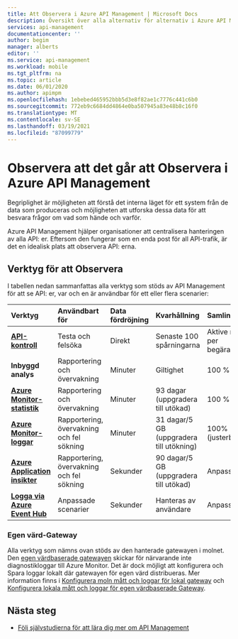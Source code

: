 ```yaml
---
title: Att Observera i Azure API Management | Microsoft Docs
description: Översikt över alla alternativ för alternativ i Azure API Management.
services: api-management
documentationcenter: ''
author: begim
manager: alberts
editor: ''
ms.service: api-management
ms.workload: mobile
ms.tgt_pltfrm: na
ms.topic: article
ms.date: 06/01/2020
ms.author: apimpm
ms.openlocfilehash: 1ebebed465952bbb5d3e8f82ae1c7776c441c6b0
ms.sourcegitcommit: 772eb9c6684dd4864e0ba507945a83e48b8c16f0
ms.translationtype: MT
ms.contentlocale: sv-SE
ms.lasthandoff: 03/19/2021
ms.locfileid: "87099779"
---
```

# <a name="observability-in-azure-api-management"></a>Observera att det går att Observera i Azure API Management

Begriplighet är möjligheten att förstå det interna läget för ett system från de data som produceras och möjligheten att utforska dessa data för att besvara frågor om vad som hände och varför. 

Azure API Management hjälper organisationer att centralisera hanteringen av alla API: er. Eftersom den fungerar som en enda post för all API-trafik, är det en idealisk plats att observera API: erna. 

## <a name="observability-tools"></a>Verktyg för att Observera

I tabellen nedan sammanfattas alla verktyg som stöds av API Management för att se API: er, var och en är användbar för ett eller flera scenarier:

| Verktyg        | Användbart för    | Data fördröjning | Kvarhållning | Samling | Data typ | Enabled|
|:------------- |:-------------|:---- |:----|:---- |:--- |:---- 
| **[API-kontroll](api-management-howto-api-inspector.md)** | Testa och felsöka | Direkt | Senaste 100 spårningarna | Aktive rad per begäran | Begär spårning | Always
| **Inbyggd analys** | Rapportering och övervakning | Minuter | Giltighet | 100 % | Rapporter och loggar | Always |
| **[Azure Monitor-statistik](api-management-howto-use-azure-monitor.md)** | Rapportering och övervakning | Minuter | 93 dagar (uppgradera till utökad) | 100 % | Mått | Always |
| **[Azure Monitor-loggar](api-management-howto-use-azure-monitor.md)** | Rapportering, övervakning och fel sökning | Minuter | 31 dagar/5 GB (uppgradera till utökning) | 100% (justerbar) | Loggar | Valfritt |
| **[Azure Application insikter](api-management-howto-app-insights.md)** | Rapportering, övervakning och fel sökning | Sekunder | 90 dagar/5 GB (uppgradera till utökad) | Anpassat | Loggar, mått | Valfritt |
| **[Logga via Azure Event Hub](api-management-howto-log-event-hubs.md)** | Anpassade scenarier | Sekunder | Hanteras av användare | Anpassat | Anpassat | Valfritt |

### <a name="self-hosted-gateway"></a>Egen värd-Gateway

Alla verktyg som nämns ovan stöds av den hanterade gatewayen i molnet. Den [egen värdbaserade gatewayen](self-hosted-gateway-overview.md) skickar för närvarande inte diagnostikloggar till Azure Monitor. Det är dock möjligt att konfigurera och Spara loggar lokalt där gatewayen för egen värd distribueras. Mer information finns i [Konfigurera moln mått och loggar för lokal gateway](how-to-configure-cloud-metrics-logs.md) och [Konfigurera lokala mått och loggar för egen värdbaserade Gateway](how-to-configure-local-metrics-logs.md).

## <a name="next-steps"></a>Nästa steg

* [Följ självstudierna för att lära dig mer om API Management](import-and-publish.md)
